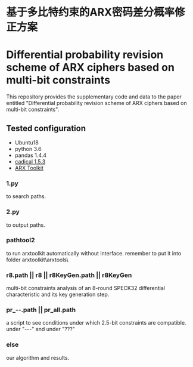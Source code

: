 # 基于多比特约束的ARX密码差分概率修正方案
# Differential probability revision scheme of ARX ciphers based on multi-bit constraints
This repository provides the supplementary code and data to the paper entitled "Differential probability revision scheme of ARX ciphers based on multi-bit constraints".
## Tested configuration
* Ubuntu18
* python 3.6
* pandas 1.4.4
* [cadical 1.5.3](https://github.com/arminbiere/cadical)
* [ARX Toolkit](https://who.rocq.inria.fr/Gaetan.Leurent/arxtools.html)
### 1.py
to search paths.
### 2.py
to output paths.
### pathtool2
to run arxtoolkit automatically without interface.
remember to put it into folder arxtoolkit\arxtools\
### r8.path || r8 || r8KeyGen.path || r8KeyGen
multi-bit constraints analysis of an 8-round SPECK32 differential characteristic and its key generation step.
### pr_--.path || pr_all.path
a script to see conditions under which 2.5-bit constraints are compatible.
under "---" and under "???"
### else
our algorithm and results.
